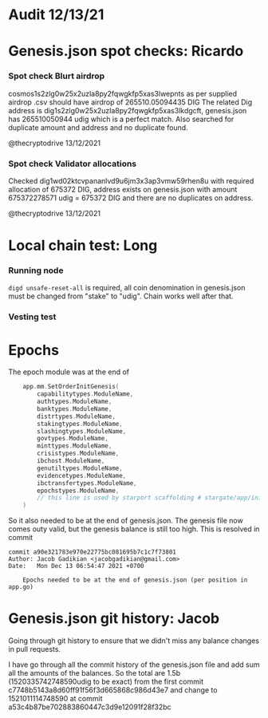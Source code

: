 # Audit 12/13/21


# Genesis.json spot checks: Ricardo

### Spot check Blurt airdrop
cosmos1s2zlg0w25x2uzla8py2fqwgkfp5xas3lwepnts as per supplied airdrop .csv should have airdrop of 265510.05094435 DIG
The related Dig address is dig1s2zlg0w25x2uzla8py2fqwgkfp5xas3lkdgcft, genesis.json has 265510050944 udig which is a perfect match.
Also searched for duplicate amount and address and no duplicate found.

@thecryptodrive 13/12/2021 

### Spot check Validator allocations
Checked dig1wd02ktcvpananlvd9u6jm3x3ap3vmw59rhen8u with required allocation of 675372 DIG, address exists on genesis.json with amount
675372278571 udig =  675372 DIG and there are no duplicates on address.

@thecryptodrive 13/12/2021 

# Local chain test: Long
### Running node
```digd unsafe-reset-all``` is required, all coin denomination in genesis.json must be changed from "stake" to "udig". Chain works well after that.

### Vesting test

# Epochs

The epoch module was at the end of 

```go
	app.mm.SetOrderInitGenesis(
		capabilitytypes.ModuleName,
		authtypes.ModuleName,
		banktypes.ModuleName,
		distrtypes.ModuleName,
		stakingtypes.ModuleName,
		slashingtypes.ModuleName,
		govtypes.ModuleName,
		minttypes.ModuleName,
		crisistypes.ModuleName,
		ibchost.ModuleName,
		genutiltypes.ModuleName,
		evidencetypes.ModuleName,
		ibctransfertypes.ModuleName,
		epochstypes.ModuleName,
		// this line is used by starport scaffolding # stargate/app/initGenesis
	)
```
So it also needed to be at the end of genesis.json.  The genesis file now comes outy valid, but the genesis balance is still too high. This is resolved in commit 

```
commit a90e321783e970e22775bc081695b7c1c7f73801
Author: Jacob Gadikian <jacobgadikian@gmail.com>
Date:   Mon Dec 13 06:54:47 2021 +0700

    Epochs needed to be at the end of genesis.json (per position in app.go)
```

# Genesis.json git history: Jacob

Going through git history to ensure that we didn't miss any balance changes in pull requests.  

I have go through all the commit history of the genesis.json file and add sum all the amounts of the balances. So the total are 1.5b (1520335742748590udig to be exact) from the first commit c7748b5143a8d60ff91f56f3d665868c986d43e7 and change to 1521011114748590 at commit a53c4b87be702883860447c3d9e12091f28f32bc